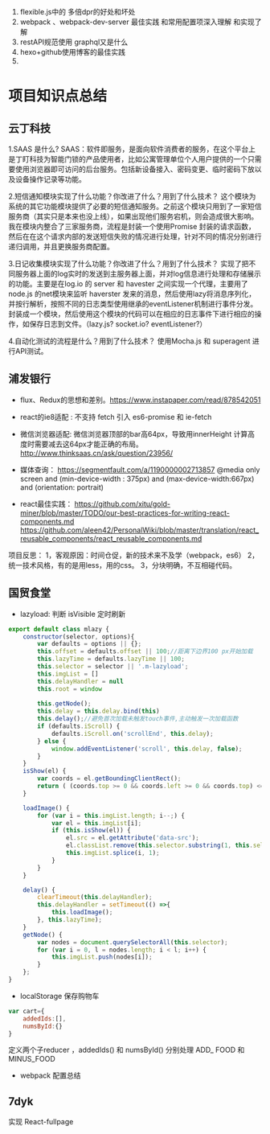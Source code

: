 1. flexible.js中的 多倍dpr的好处和坏处
2. webpack 、webpack-dev-server 最佳实践 和常用配置项深入理解 和实现了解
3. restAPI规范使用 graphql又是什么
4. hexo+github使用博客的最佳实践
5. 


# 项目知识点总结

## 云丁科技

1.SAAS 是什么?
SAAS：软件即服务，是面向软件消费者的服务，在这个平台上是丁盯科技为智能门锁的产品使用者，比如公寓管理单位个人用户提供的一个只需要使用浏览器即可访问的后台服务。包括新设备接入、密码变更、临时密码下放以及设备操作记录等功能。

2.短信通知模块实现了什么功能？你改进了什么？用到了什么技术？
这个模块为系统的其它功能模块提供了必要的短信通知服务。之前这个模块只用到了一家短信服务商（其实只是本来也没上线），如果出现他们服务宕机，则会造成很大影响。
我在模块内整合了三家服务商，流程是封装一个使用Promise 封装的请求函数，然后在在这个请求内部的发送短信失败的情况进行处理，针对不同的情况分别进行递归调用，并且更换服务商配置。

3.日记收集模块实现了什么功能？你改进了什么？用到了什么技术？
实现了把不同服务器上面的log实时的发送到主服务器上面，并对log信息进行处理和存储展示的功能。主要是在log.io 的 server 和 havester 之间实现一个代理，主要用了node.js 的net模块来监听 haverster 发来的消息，然后使用lazy将消息序列化，并按行解析，按照不同的日志类型使用继承的eventListener机制进行事件分发。封装成一个模块，然后使用这个模块的代码可以在相应的日志事件下进行相应的操作，如保存日志到文件。（lazy.js? socket.io? eventListener?）

4.自动化测试的流程是什么？用到了什么技术？
使用Mocha.js 和 superagent 进行API测试。

## 浦发银行

* flux、Redux的思想和差别。https://www.instapaper.com/read/878542051

* react的ie8适配 : 不支持 fetch 引入 es6-promise 和 ie-fetch 

* 微信浏览器适配: 
微信浏览器顶部的bar高64px，导致用innerHeight 计算高度时需要减去这64px才能正确的布局。http://www.thinksaas.cn/ask/question/23956/

* 媒体查询： https://segmentfault.com/a/1190000002713857
@media only screen and (min-device-width : 375px) and (max-device-width:667px) and (orientation: portrait)

* react最佳实践：
https://github.com/xitu/gold-miner/blob/master/TODO/our-best-practices-for-writing-react-components.md
https://github.com/aleen42/PersonalWiki/blob/master/translation/react_reusable_components/react_reusable_components.md


项目反思：
1，客观原因：时间仓促，新的技术来不及学（webpack，es6）
2，统一技术风格，有的是用less，用的css。
3，分块明确，不互相碰代码。

## 国贸食堂

* lazyload: 判断 isVisible 定时刷新

```javascript
export default class mlazy {
    constructor(selector, options){
        var defaults = options || {};
        this.offset = defaults.offset || 100;//距离下边界100 px开始加载
        this.lazyTime = defaults.lazyTime || 100;
        this.selector = selector || '.m-lazyload';
        this.imgList = []
        this.delayHandler = null
        this.root = window
        
        this.getNode();
        this.delay = this.delay.bind(this)
        this.delay();//避免首次加载未触发touch事件,主动触发一次加载函数
        if (defaults.iScroll) {
            defaults.iScroll.on('scrollEnd', this.delay);
        } else {
            window.addEventListener('scroll', this.delay, false);
        }
    }
    isShow(el) {
        var coords = el.getBoundingClientRect();
        return ( (coords.top >= 0 && coords.left >= 0 && coords.top) <= (this.root.innerHeight || document.documentElement.clientHeight) + parseInt(this.offset));
    }

    loadImage() {
        for (var i = this.imgList.length; i--;) {
            var el = this.imgList[i];
            if (this.isShow(el)) {
                el.src = el.getAttribute('data-src');
                el.classList.remove(this.selector.substring(1, this.selector.length))
                this.imgList.splice(i, 1);
            }
        }
    }

    delay() {
        clearTimeout(this.delayHandler);
        this.delayHandler = setTimeout(() =>{
            this.loadImage();
        }, this.lazyTime);
    }
    getNode() {
        var nodes = document.querySelectorAll(this.selector);
        for (var i = 0, l = nodes.length; i < l; i++) {
            this.imgList.push(nodes[i]);
        }
    };
}
```

* localStorage 保存购物车
```javascript
var cart={
    addedIds:[],
    numsById:{}
}
```
定义两个子reducer ，addedIds() 和 numsById() 分别处理 ADD_ FOOD 和 MINUS_FOOD 

* webpack 配置总结

 


## 7dyk

实现 React-fullpage 




